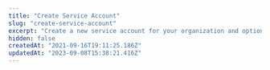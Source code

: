 ```yaml
---
title: "Create Service Account"
slug: "create-service-account"
excerpt: "Create a new service account for your organization and optionally add it to one or more projects in your organization"
hidden: false
createdAt: "2021-09-16T19:11:25.186Z"
updatedAt: "2023-09-08T15:38:21.416Z"
---
```

